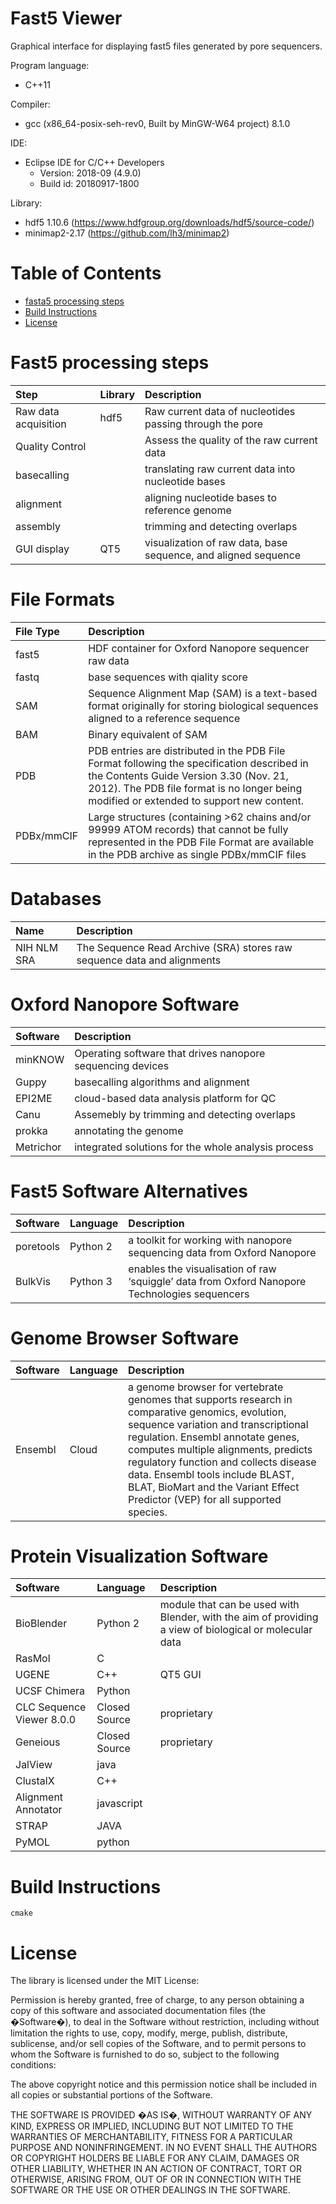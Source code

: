 # Fast5 Viewer
Graphical interface for displaying fast5 files generated by pore sequencers.

Program language: 
* C++11

Compiler: 
* gcc (x86_64-posix-seh-rev0, Built by MinGW-W64 project) 8.1.0

IDE: 
* Eclipse IDE for C/C++ Developers
	* Version: 2018-09 (4.9.0)
	* Build id: 20180917-1800

Library: 
* hdf5 1.10.6 (https://www.hdfgroup.org/downloads/hdf5/source-code/)
* minimap2-2.17 (https://github.com/lh3/minimap2)

# Table of Contents

<!--ts-->
   * [fasta5 processing steps](#fasta5-processing-steps)
   * [Build Instructions](#build-instructions)
   * [License](#license)
<!--te-->

# Fast5 processing steps
| Step				| Library					| Description |
| :---					| :---						| :-- |
| Raw data acquisition			| hdf5 | Raw current data of nucleotides passing through the pore |
| Quality Control			|  				| Assess the quality of the raw current data |
| basecalling | | translating raw current data into nucleotide bases |
| alignment | | aligning nucleotide bases to reference genome |
| assembly | | trimming and detecting overlaps |
| GUI display | QT5 | visualization of raw data, base sequence, and aligned sequence |

# File Formats
| File Type				| Description					|
| :---					| :---						|
| fast5			| HDF container for Oxford Nanopore sequencer raw data |
| fastq			| base sequences with qiality score |
| SAM			| Sequence Alignment Map (SAM) is a text-based format originally for storing biological sequences aligned to a reference sequence |
| BAM			| Binary equivalent of SAM |
| PDB | PDB entries are distributed in the PDB File Format following the specification described in the Contents Guide Version 3.30 (Nov. 21, 2012). The PDB file format is no longer being modified or extended to support new content. |
| PDBx/mmCIF | Large structures (containing >62 chains and/or 99999 ATOM records) that cannot be fully represented in the PDB File Format are available in the PDB archive as single PDBx/mmCIF files |

# Databases
| Name			| Description
| :---					| :---						|
| NIH NLM SRA			| The Sequence Read Archive (SRA) stores raw sequence data and alignments	|

# Oxford Nanopore Software
| Software				| Description					|
| :---					| :---						|
| minKNOW			| Operating software that drives nanopore sequencing devices |
| Guppy			| basecalling algorithms and alignment |
| EPI2ME | cloud-based data analysis platform for QC |
| Canu | Assemebly by trimming and detecting overlaps |
| prokka | annotating the genome |
| Metrichor | integrated solutions for the whole analysis process |

# Fast5 Software Alternatives
| Software				| Language | Description					|
| :---					| :---	| :---					|
| poretools			| Python 2 | a toolkit for working with nanopore sequencing data from Oxford Nanopore |
| BulkVis			| Python 3 | enables the visualisation of raw ‘squiggle’ data from Oxford Nanopore Technologies sequencers |

# Genome Browser Software
| Software				| Language | Description					|
| :---					| :---	| :---					|
| Ensembl			| Cloud | a genome browser for vertebrate genomes that supports research in comparative genomics, evolution, sequence variation and transcriptional regulation. Ensembl annotate genes, computes multiple alignments, predicts regulatory function and collects disease data. Ensembl tools include BLAST, BLAT, BioMart and the Variant Effect Predictor (VEP) for all supported species. |

# Protein Visualization Software
| Software				| Language | Description					|
| :---					| :---	| :---					|
| BioBlender			| Python 2 | module that can be used with Blender, with the aim of providing a view of biological or molecular data |
| RasMol | C | |
| UGENE | C++ | QT5 GUI |
| UCSF Chimera | Python | |
| CLC Sequence Viewer 8.0.0 | Closed Source | proprietary |
| Geneious | Closed Source | proprietary |
| JalView | java | |
| ClustalX | C++ | |
| Alignment Annotator | javascript | |
| STRAP | JAVA | |
| PyMOL | python | |

# Build Instructions

```shell
cmake
```

# License
The library is licensed under the MIT License: <BR>

Permission is hereby granted, free of charge, to any person obtaining a copy of this software and associated documentation files (the �Software�), to deal in the Software without restriction, including without limitation the rights to use, copy, modify, merge, publish, distribute, sublicense, and/or sell copies of the Software, and to permit persons to whom the Software is furnished to do so, subject to the following conditions:

The above copyright notice and this permission notice shall be included in all copies or substantial portions of the Software.

THE SOFTWARE IS PROVIDED �AS IS�, WITHOUT WARRANTY OF ANY KIND, EXPRESS OR IMPLIED, INCLUDING BUT NOT LIMITED TO THE WARRANTIES OF MERCHANTABILITY, FITNESS FOR A PARTICULAR PURPOSE AND NONINFRINGEMENT. IN NO EVENT SHALL THE AUTHORS OR COPYRIGHT HOLDERS BE LIABLE FOR ANY CLAIM, DAMAGES OR OTHER LIABILITY, WHETHER IN AN ACTION OF CONTRACT, TORT OR OTHERWISE, ARISING FROM, OUT OF OR IN CONNECTION WITH THE SOFTWARE OR THE USE OR OTHER DEALINGS IN THE SOFTWARE.
